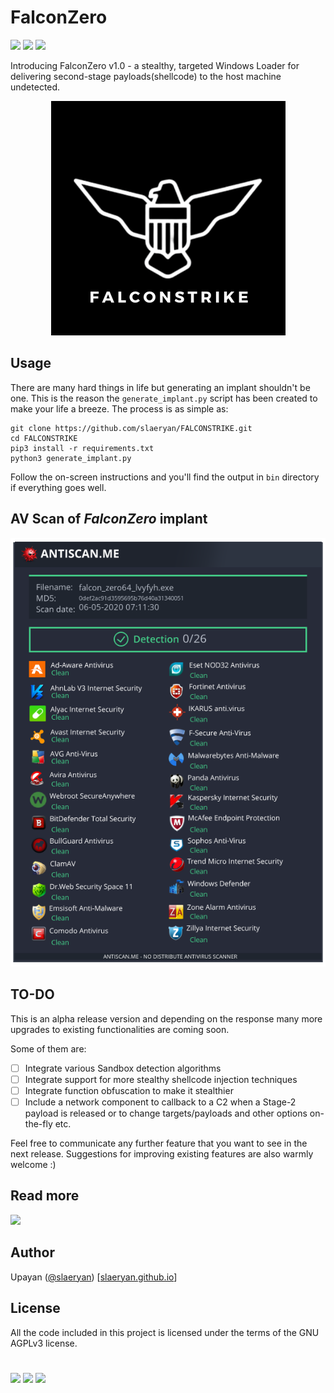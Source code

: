 # FalconZero
[![](https://img.shields.io/badge/Category-Defense%20Evasion-E5A505?style=flat-square)]() [![](https://img.shields.io/badge/Language-C%20%2f%20Python3-E5A505?style=flat-square)]() [![](https://img.shields.io/badge/Version-1.0-E5A505?style=flat-square)]()

Introducing FalconZero v1.0 - a stealthy, targeted Windows Loader for delivering second-stage payloads(shellcode) to the host machine undetected.

<p align="center">
  <img src="FALCONSTRIKE.png">
</p>

## Usage
There are many hard things in life but generating an implant shouldn't be one. This is the reason the `generate_implant.py` script has been created to make your life a breeze.
The process is as simple as:
```
git clone https://github.com/slaeryan/FALCONSTRIKE.git
cd FALCONSTRIKE
pip3 install -r requirements.txt
python3 generate_implant.py
```
Follow the on-screen instructions and you'll find the output in `bin` directory if everything goes well.

## AV Scan of _FalconZero_ implant
![FalconZero v1.0 Antiscan Result](falcon_zero_antiscan.png "FalconZero v1.0 Antiscan Result")

## TO-DO
This is an alpha release version and depending on the response many more upgrades to existing functionalities are coming soon.

Some of them are:

- [ ] Integrate various Sandbox detection algorithms
- [ ] Integrate support for more stealthy shellcode injection techniques
- [ ] Integrate function obfuscation to make it stealthier
- [ ] Include a network component to callback to a C2 when a Stage-2 payload is released or to change targets/payloads and other options on-the-fly etc.

Feel free to communicate any further feature that you want to see in the next release. Suggestions for improving existing features are also warmly welcome :)

## Read more
[![](https://img.shields.io/badge/FalconZero-E5A505?style=flat-square)](https://slaeryan.github.io/posts/falcon_zerov1_0.html)

## Author
Upayan ([@slaeryan](https://twitter.com/slaeryan)) [[slaeryan.github.io](https://slaeryan.github.io)]

## License
All the code included in this project is licensed under the terms of the GNU AGPLv3 license.

#

[![](https://img.shields.io/badge/slaeryan.github.io-E5A505?style=flat-square)](https://slaeryan.github.io) [![](https://img.shields.io/badge/twitter-@slaeryan-00aced?style=flat-square&logo=twitter&logoColor=white)](https://twitter.com/slaeryan) [![](https://img.shields.io/badge/linkedin-@UpayanSaha-0084b4?style=flat-square&logo=linkedin&logoColor=white)](https://www.linkedin.com/in/upayan-saha-404881192/)